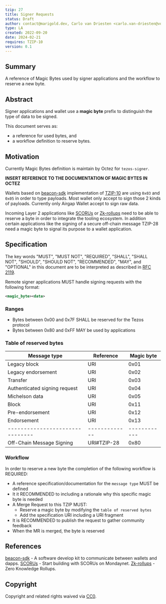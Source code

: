 ```yaml
---
tzip: 27
title: Signer Requests
status: Draft
author: contact@marigold.dev, Carlo van Driesten <carlo.van-driesten@vdl.digital>
type: LA
created: 2022-09-20
date: 2024-02-21
requires: TZIP-10
version: 0.1
---
```



## Summary

A reference of Magic Bytes used by signer applications and the workflow to reserve a new byte.

## Abstract

Signer applications and wallet use a **magic byte** prefix to distinguish the type of data to be signed.

This document serves as:

- a reference for used bytes, and
- a workflow definition to reserve bytes.

## Motivation

Currently Magic Bytes definition is maintain by Octez for `tezos-signer`.

**INSERT REFERENCE TO THE DOCUMENTATION OF MAGIC BYTES IN OCTEZ**

Wallets based on [beacon-sdk][] implementation of [TZIP-10][] are using `0x03` and `0x05` in order to type payloads. Most wallet only accept to sign those 2 kinds of payloads. Currently only Airgap Wallet accept to sign raw data.

Incoming Layer 2 applications like [SCORUs][] or [Zk-rollups][] need to be able to reserve a byte in order to integrate the tooling ecosystem. In addition certain applications like the signing of a secure off-chain message TZIP-28 need a magic byte to signal its purpose to a wallet application.

## Specification

The key words "MUST", "MUST NOT", "REQUIRED", "SHALL", "SHALL NOT", "SHOULD", "SHOULD NOT", "RECOMMENDED", "MAY", and "OPTIONAL" in this document are to be interpreted as described in [RFC 2119][].

Remote signer applications MUST handle signing requests with the following format:

```xml
<magic_byte><data>
```

### Ranges

- Bytes between 0x00 and 0x7F SHALL be reserved for the Tezos protocol
- Bytes between 0x80 and 0xFF MAY be used by applications

### Table of reserved bytes

| Message type                  | Reference   | Magic byte |
|-------------------------------|-------------|------------|
| Legacy block                  | URI         | 0x01       |
| Legacy endorsement            | URI         | 0x02       |
| Transfer                      | URI         | 0x03       |
| Authenticated signing request | URI         | 0x04       |
| Michelson data                | URI         | 0x05       |
| Block                         | URI         | 0x11       |
| Pre-endorsement               | URI         | 0x12       |
| Endorsement                   | URI         | 0x13       |
|-------------------------------|-------------|------------|
| Off-Chain Message Signing     | URI#TZIP-28 | 0x80       |

### Workflow

In order to reserve a new byte the completion of the following workflow is REQUIRED:

- A reference specification/documentation for the `message type` MUST be defined
- It it RECOMMENDED to including a rationale why this specific magic byte is needed
- A Merge Request to this TZIP MUST:
  - Reserve a magic byte by modifying the `table of reserved bytes`
  - Add the specification URI including a URI fragment
- It is RECOMMENDED to publish the request to gather community feedback
- When the MR is merged, the byte is reserved

## References
[beacon-sdk][] - A software develop kit to communicate between wallets and dapps.
[SCORUs][] - Start building with SCORUs on Mondaynet.
[Zk-rollups][] - Zero Knowledge Rollups.

[beacon-sdk]: https://docs.walletbeacon.io/guides/sign-payload
[TZIP-10]: https://gitlab.com/tezos/tzip/-/blob/06024a22384139b328a63747cb7951c81e5b9cd7/proposals/tzip-10/tzip-10.md
[SCORUs]: https://research-development.nomadic-labs.com/from-jakarta-to-kathmandu-non-stop.html#start-building-with-scorus-on-mondaynet
[Zk-rollups]: https://tezos.gitlab.io/protocols/alpha.html#zero-knowledge-rollups-ongoing
[RFC 2119]: https://www.ietf.org/rfc/rfc2119.txt

## Copyright

Copyright and related rights waived via
[CC0](https://creativecommons.org/publicdomain/zero/1.0/).
